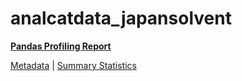 # analcatdata_japansolvent

[**Pandas Profiling Report**](https://epistasislab.github.io/pmlb/profile/analcatdata_japansolvent.html)

[Metadata](metadata.yaml) | [Summary Statistics](summary_stats.tsv)

